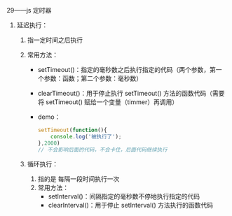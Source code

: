 29——js 定时器

1. 延迟执行：
   1. 指一定时间之后执行

   2. 常用方法：
      - setTimeout()：指定的毫秒数之后执行指定的代码（两个参数，第一个参数：函数；第二个参数：毫秒数）

      - clearTimeout()：用于停止执行 setTimeout() 方法的函数代码（需要将 setTimeout() 赋给一个变量（timmer）再调用）

      - demo：

        ```javascript
        setTimeout(function(){
            console.log('被执行了');
        },2000)
        // 不会影响后面的代码，不会卡住，后面代码继续执行
        ```

   3. 循环执行：

      1. 指的是 每隔一段时间执行一次
      2. 常用方法：
         - setInterval()：间隔指定的毫秒数不停地执行指定的代码
         - clearInterval()：用于停止 setInterval() 方法执行的函数代码

